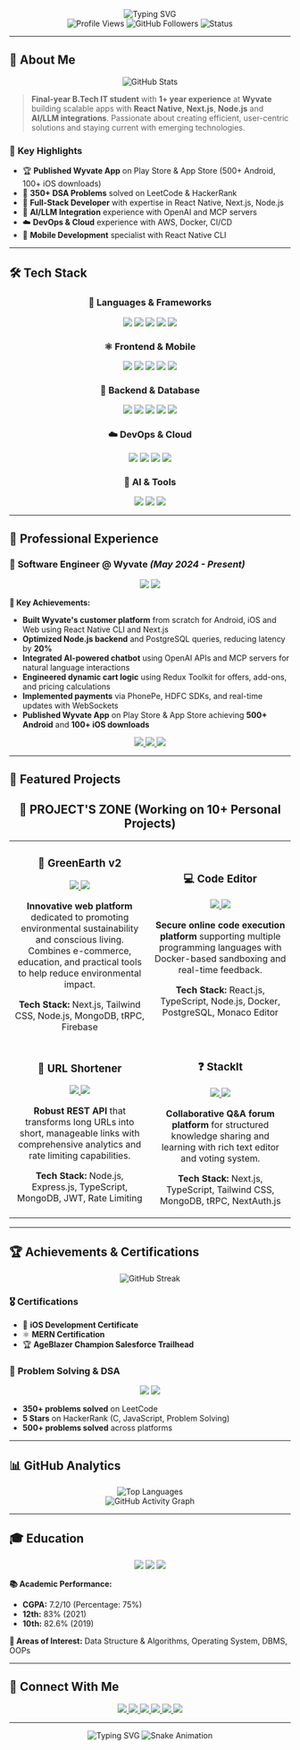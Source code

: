 <div align="center">
  <img src="https://readme-typing-svg.herokuapp.com?font=Fira+Code&weight=500&size=28&pause=1000&color=00D184&center=true&vCenter=true&width=600&height=100&lines=Hi+%F0%9F%91%8B%2C+I'm+Ravi+Gangwar;Full-Stack+%26+React+Native+Developer;Passionate+about+creating+amazing+apps;Building+the+future+with+code" alt="Typing SVG" />
</div>

<div align="center">
  <img src="https://komarev.com/ghpvc/?username=ravi-gangwar&style=flat-square&color=00d184" alt="Profile Views" />
  <img src="https://img.shields.io/github/followers/ravi-gangwar?style=flat-square&color=00d184" alt="GitHub Followers" />
  <img src="https://img.shields.io/badge/Status-Available%20for%20Work-00d184?style=flat-square" alt="Status" />
</div>

---

## 🚀 **About Me**

<div align="center">
  <img src="https://github-readme-stats.vercel.app/api?username=ravi-gangwar&show_icons=true&theme=dark&bg_color=0d1117&text_color=ffffff&icon_color=00d184&title_color=00d184&hide_border=true" alt="GitHub Stats" />
</div>

> **Final-year B.Tech IT student** with **1+ year experience** at **Wyvate** building scalable apps with **React Native**, **Next.js**, **Node.js** and **AI/LLM integrations**. Passionate about creating efficient, user-centric solutions and staying current with emerging technologies.

### 🎯 **Key Highlights**
- 🏆 **Published Wyvate App** on Play Store & App Store (500+ Android, 100+ iOS downloads)
- 🧠 **350+ DSA Problems** solved on LeetCode & HackerRank
- 🚀 **Full-Stack Developer** with expertise in React Native, Next.js, Node.js
- 🤖 **AI/LLM Integration** experience with OpenAI and MCP servers
- ☁️ **DevOps & Cloud** experience with AWS, Docker, CI/CD
- 📱 **Mobile Development** specialist with React Native CLI

---

## 🛠️ **Tech Stack**

<div align="center">
  <h3>🔄 Languages & Frameworks</h3>
  <img src="https://img.shields.io/badge/JavaScript-F7DF1E?style=for-the-badge&logo=javascript&logoColor=black" />
  <img src="https://img.shields.io/badge/TypeScript-007ACC?style=for-the-badge&logo=typescript&logoColor=white" />
  <img src="https://img.shields.io/badge/Java-ED8B00?style=for-the-badge&logo=openjdk&logoColor=white" />
  <img src="https://img.shields.io/badge/C-00599C?style=for-the-badge&logo=c&logoColor=white" />
  <img src="https://img.shields.io/badge/SQL-00000F?style=for-the-badge&logo=mysql&logoColor=white" />
  
  <h3>⚛️ Frontend & Mobile</h3>
  <img src="https://img.shields.io/badge/React_Native-20232A?style=for-the-badge&logo=react&logoColor=00d184" />
  <img src="https://img.shields.io/badge/Next.js-000000?style=for-the-badge&logo=next.js&logoColor=white" />
  <img src="https://img.shields.io/badge/React-20232A?style=for-the-badge&logo=react&logoColor=00d184" />
  <img src="https://img.shields.io/badge/Redux-593D88?style=for-the-badge&logo=redux&logoColor=white" />
  <img src="https://img.shields.io/badge/Tailwind_CSS-38B2AC?style=for-the-badge&logo=tailwind-css&logoColor=white" />
  
  <h3>🔧 Backend & Database</h3>
  <img src="https://img.shields.io/badge/Node.js-43853D?style=for-the-badge&logo=node.js&logoColor=white" />
  <img src="https://img.shields.io/badge/Express.js-404D59?style=for-the-badge&logo=express&logoColor=white" />
  <img src="https://img.shields.io/badge/MongoDB-4EA94B?style=for-the-badge&logo=mongodb&logoColor=white" />
  <img src="https://img.shields.io/badge/PostgreSQL-316192?style=for-the-badge&logo=postgresql&logoColor=white" />
  <img src="https://img.shields.io/badge/Redis-DC382D?style=for-the-badge&logo=redis&logoColor=white" />
  
  <h3>☁️ DevOps & Cloud</h3>
  <img src="https://img.shields.io/badge/GitHub-100000?style=for-the-badge&logo=github&logoColor=white" />
  <img src="https://img.shields.io/badge/Docker-2496ED?style=for-the-badge&logo=docker&logoColor=white" />
  <img src="https://img.shields.io/badge/AWS-232F3E?style=for-the-badge&logo=amazon-aws&logoColor=white" />
  <img src="https://img.shields.io/badge/CI/CD-2496ED?style=for-the-badge&logo=jenkins&logoColor=white" />
  
  <h3>🤖 AI & Tools</h3>
  <img src="https://img.shields.io/badge/OpenAI-412991?style=for-the-badge&logo=openai&logoColor=white" />
  <img src="https://img.shields.io/badge/Firebase-FFCA28?style=for-the-badge&logo=firebase&logoColor=black" />
  <img src="https://img.shields.io/badge/Stripe-008CDD?style=for-the-badge&logo=stripe&logoColor=white" />
</div>

---

## 💼 **Professional Experience**

### 🏢 **Software Engineer @ Wyvate** *(May 2024 - Present)*
<div align="center">
  <img src="https://img.shields.io/badge/Location-Kanpur%2C%20India-blue?style=flat-square" />
  <img src="https://img.shields.io/badge/Type-Remote-green?style=flat-square" />
</div>

**🚀 Key Achievements:**
- **Built Wyvate's customer platform** from scratch for Android, iOS and Web using React Native CLI and Next.js
- **Optimized Node.js backend** and PostgreSQL queries, reducing latency by **20%**
- **Integrated AI-powered chatbot** using OpenAI APIs and MCP servers for natural language interactions
- **Engineered dynamic cart logic** using Redux Toolkit for offers, add-ons, and pricing calculations
- **Implemented payments** via PhonePe, HDFC SDKs, and real-time updates with WebSockets
- **Published Wyvate App** on Play Store & App Store achieving **500+ Android** and **100+ iOS downloads**

<div align="center">
  <a href="https://play.google.com/store/apps/details?id=com.wyvate.app">
    <img src="https://img.shields.io/badge/Google_Play-414141?style=for-the-badge&logo=google-play&logoColor=white" />
  </a>
  <a href="https://apps.apple.com/in/app/wyvate/id6749400000">
    <img src="https://img.shields.io/badge/App_Store-0D96F6?style=for-the-badge&logo=app-store&logoColor=white" />
  </a>
  <a href="https://wyvate.com">
    <img src="https://img.shields.io/badge/Website-000000?style=for-the-badge&logo=About.me&logoColor=white" />
  </a>
</div>

---

## 🎯 **Featured Projects**

<div align="center">
  <h2>🚀 PROJECT'S ZONE (Working on 10+ Personal Projects)</h2>
</div>

<table>
  <tr>
    <td width="50%">
      <h3 align="center">🌱 GreenEarth v2</h3>
      <p align="center">
        <a href="https://greenearth2.vercel.app/" target="_blank">
          <img src="https://img.shields.io/badge/Live%20Demo-00d184?style=for-the-badge&logo=vercel&logoColor=white" />
        </a>
        <a href="https://github.com/ravi-gangwar/greenEarth2.0" target="_blank">
          <img src="https://img.shields.io/badge/GitHub-100000?style=for-the-badge&logo=github&logoColor=white" />
        </a>
      </p>
      <p align="center">
        <strong>Innovative web platform</strong> dedicated to promoting environmental sustainability and conscious living. 
        Combines e-commerce, education, and practical tools to help reduce environmental impact.
      </p>
      <p align="center">
        <strong>Tech Stack:</strong> Next.js, Tailwind CSS, Node.js, MongoDB, tRPC, Firebase
      </p>
    </td>
    <td width="50%">
      <h3 align="center">💻 Code Editor</h3>
      <p align="center">
        <a href="https://code.ravigangwar.cv" target="_blank">
          <img src="https://img.shields.io/badge/Live%20Demo-00d184?style=for-the-badge&logo=vercel&logoColor=white" />
        </a>
        <a href="https://github.com/ravi-gangwar/code-editor-frontend" target="_blank">
          <img src="https://img.shields.io/badge/GitHub-100000?style=for-the-badge&logo=github&logoColor=white" />
        </a>
      </p>
      <p align="center">
        <strong>Secure online code execution platform</strong> supporting multiple programming languages with 
        Docker-based sandboxing and real-time feedback.
      </p>
      <p align="center">
        <strong>Tech Stack:</strong> React.js, TypeScript, Node.js, Docker, PostgreSQL, Monaco Editor
      </p>
    </td>
  </tr>
  <tr>
    <td width="50%">
      <h3 align="center">🔗 URL Shortener</h3>
      <p align="center">
        <a href="https://url-shortener.ravigangwar.cv" target="_blank">
          <img src="https://img.shields.io/badge/Live%20Demo-00d184?style=for-the-badge&logo=vercel&logoColor=white" />
        </a>
        <a href="https://github.com/ravi-gangwar/url-shortener" target="_blank">
          <img src="https://img.shields.io/badge/GitHub-100000?style=for-the-badge&logo=github&logoColor=white" />
        </a>
      </p>
      <p align="center">
        <strong>Robust REST API</strong> that transforms long URLs into short, manageable links with 
        comprehensive analytics and rate limiting capabilities.
      </p>
      <p align="center">
        <strong>Tech Stack:</strong> Node.js, Express.js, TypeScript, MongoDB, JWT, Rate Limiting
      </p>
    </td>
    <td width="50%">
      <h3 align="center">❓ StackIt</h3>
      <p align="center">
        <a href="https://stackit.ravigangwar.cv" target="_blank">
          <img src="https://img.shields.io/badge/Live%20Demo-00d184?style=for-the-badge&logo=vercel&logoColor=white" />
        </a>
        <a href="https://github.com/ravi-gangwar/stackit" target="_blank">
          <img src="https://img.shields.io/badge/GitHub-100000?style=for-the-badge&logo=github&logoColor=white" />
        </a>
      </p>
      <p align="center">
        <strong>Collaborative Q&A forum platform</strong> for structured knowledge sharing and learning 
        with rich text editor and voting system.
      </p>
      <p align="center">
        <strong>Tech Stack:</strong> Next.js, TypeScript, Tailwind CSS, MongoDB, tRPC, NextAuth.js
      </p>
    </td>
  </tr>
</table>

---

## 🏆 **Achievements & Certifications**

<div align="center">
  <img src="https://github-readme-streak-stats.herokuapp.com/?user=ravi-gangwar&theme=dark&background=0d1117&stroke=00d184&ring=00d184&fire=00d184&currStreakNum=ffffff&currStreakLabel=00d184&sideNums=ffffff&sideLabels=ffffff&dates=ffffff" alt="GitHub Streak" />
</div>

### 🎖️ **Certifications**
- 🍎 **iOS Development Certificate**
- ⚛️ **MERN Certification**
- 🏆 **AgeBlazer Champion Salesforce Trailhead**

### 🧠 **Problem Solving & DSA**
<div align="center">
  <img src="https://img.shields.io/badge/LeetCode-000000?style=for-the-badge&logo=LeetCode&logoColor=#d16c06" />
  <img src="https://img.shields.io/badge/HackerRank-00EA64?style=for-the-badge&logo=HackerRank&logoColor=black" />
</div>

- **350+ problems solved** on LeetCode
- **5 Stars** on HackerRank (C, JavaScript, Problem Solving)
- **500+ problems solved** across platforms

---

## 📊 **GitHub Analytics**

<div align="center">
  <img src="https://github-readme-stats.vercel.app/api/top-langs/?username=ravi-gangwar&layout=compact&theme=dark&bg_color=0d1117&text_color=ffffff&title_color=00d184&hide_border=true" alt="Top Languages" />
</div>

<div align="center">
  <img src="https://github-readme-activity-graph.vercel.app/graph?username=ravi-gangwar&theme=react-dark&bg_color=0d1117&color=00d184&line=00d184&point=ffffff&area=true&hide_border=true" alt="GitHub Activity Graph" />
</div>

---

## 🎓 **Education**

<div align="center">
  <img src="https://img.shields.io/badge/University-Dr.%20A.%20P.%20J.%20Abdul%20Kalam%20University-blue?style=for-the-badge" />
  <img src="https://img.shields.io/badge/Degree-B.Tech%20Information%20Technology-green?style=for-the-badge" />
  <img src="https://img.shields.io/badge/Duration-Sept%202022%20-%20May%202026-orange?style=for-the-badge" />
</div>

**📚 Academic Performance:**
- **CGPA:** 7.2/10 (Percentage: 75%)
- **12th:** 83% (2021)
- **10th:** 82.6% (2019)

**🎯 Areas of Interest:** Data Structure & Algorithms, Operating System, DBMS, OOPs

---

## 🤝 **Connect With Me**

<div align="center">
  <a href="https://www.linkedin.com/in/ravi-gangwar/">
    <img src="https://img.shields.io/badge/LinkedIn-0077B5?style=for-the-badge&logo=linkedin&logoColor=white" />
  </a>
  <a href="https://github.com/ravi-gangwar">
    <img src="https://img.shields.io/badge/GitHub-100000?style=for-the-badge&logo=github&logoColor=white" />
  </a>
  <a href="https://leetcode.com/u/ravigangwar/">
    <img src="https://img.shields.io/badge/LeetCode-000000?style=for-the-badge&logo=LeetCode&logoColor=#d16c06" />
  </a>
  <a href="https://www.hackerrank.com/profile/ravigangwar">
    <img src="https://img.shields.io/badge/HackerRank-00EA64?style=for-the-badge&logo=HackerRank&logoColor=black" />
  </a>
  <a href="https://x.com/ravigangwar_">
    <img src="https://img.shields.io/badge/Twitter-1DA1F2?style=for-the-badge&logo=twitter&logoColor=white" />
  </a>
  <a href="mailto:ravigangwar7465@gmail.com">
    <img src="https://img.shields.io/badge/Gmail-D14836?style=for-the-badge&logo=gmail&logoColor=white" />
  </a>
</div>

---

<div align="center">
  <img src="https://readme-typing-svg.herokuapp.com?font=Fira+Code&weight=500&size=20&pause=1000&color=00D184&center=true&vCenter=true&width=600&height=50&lines=Thanks+for+visiting+my+profile!;Let's+connect+and+build+amazing+things+together!;Happy+coding!+%F0%9F%9A%80" alt="Typing SVG" />
  
  <img src="https://github.com/ravi-gangwar/ravi-gangwar/blob/output/github-contribution-grid-snake-dark.svg" alt="Snake Animation" />
</div> 